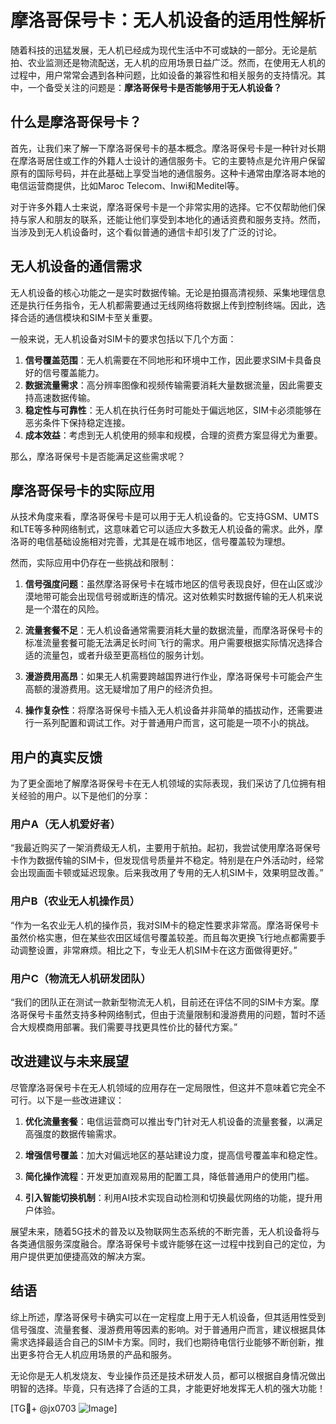 # 摩洛哥保号卡：无人机设备的适用性解析

随着科技的迅猛发展，无人机已经成为现代生活中不可或缺的一部分。无论是航拍、农业监测还是物流配送，无人机的应用场景日益广泛。然而，在使用无人机的过程中，用户常常会遇到各种问题，比如设备的兼容性和相关服务的支持情况。其中，一个备受关注的问题是：**摩洛哥保号卡是否能够用于无人机设备？**

## 什么是摩洛哥保号卡？

首先，让我们来了解一下摩洛哥保号卡的基本概念。摩洛哥保号卡是一种针对长期在摩洛哥居住或工作的外籍人士设计的通信服务卡。它的主要特点是允许用户保留原有的国际号码，并在此基础上享受当地的通信服务。这种卡通常由摩洛哥本地的电信运营商提供，比如Maroc Telecom、Inwi和Meditel等。

对于许多外籍人士来说，摩洛哥保号卡是一个非常实用的选择。它不仅帮助他们保持与家人和朋友的联系，还能让他们享受到本地化的通话资费和服务支持。然而，当涉及到无人机设备时，这个看似普通的通信卡却引发了广泛的讨论。

## 无人机设备的通信需求

无人机设备的核心功能之一是实时数据传输。无论是拍摄高清视频、采集地理信息还是执行任务指令，无人机都需要通过无线网络将数据上传到控制终端。因此，选择合适的通信模块和SIM卡至关重要。

一般来说，无人机设备对SIM卡的要求包括以下几个方面：

1. **信号覆盖范围**：无人机需要在不同地形和环境中工作，因此要求SIM卡具备良好的信号覆盖能力。
2. **数据流量需求**：高分辨率图像和视频传输需要消耗大量数据流量，因此需要支持高速数据传输。
3. **稳定性与可靠性**：无人机在执行任务时可能处于偏远地区，SIM卡必须能够在恶劣条件下保持稳定连接。
4. **成本效益**：考虑到无人机使用的频率和规模，合理的资费方案显得尤为重要。

那么，摩洛哥保号卡是否能满足这些需求呢？

## 摩洛哥保号卡的实际应用

从技术角度来看，摩洛哥保号卡是可以用于无人机设备的。它支持GSM、UMTS和LTE等多种网络制式，这意味着它可以适应大多数无人机设备的需求。此外，摩洛哥的电信基础设施相对完善，尤其是在城市地区，信号覆盖较为理想。

然而，实际应用中仍存在一些挑战和限制：

1. **信号强度问题**：虽然摩洛哥保号卡在城市地区的信号表现良好，但在山区或沙漠地带可能会出现信号弱或断连的情况。这对依赖实时数据传输的无人机来说是一个潜在的风险。
   
2. **流量套餐不足**：无人机设备通常需要消耗大量的数据流量，而摩洛哥保号卡的标准流量套餐可能无法满足长时间飞行的需求。用户需要根据实际情况选择合适的流量包，或者升级至更高档位的服务计划。

3. **漫游费用高昂**：如果无人机需要跨越国界进行作业，摩洛哥保号卡可能会产生高额的漫游费用。这无疑增加了用户的经济负担。

4. **操作复杂性**：将摩洛哥保号卡插入无人机设备并非简单的插拔动作，还需要进行一系列配置和调试工作。对于普通用户而言，这可能是一项不小的挑战。

## 用户的真实反馈

为了更全面地了解摩洛哥保号卡在无人机领域的实际表现，我们采访了几位拥有相关经验的用户。以下是他们的分享：

### 用户A（无人机爱好者）

“我最近购买了一架消费级无人机，主要用于航拍。起初，我尝试使用摩洛哥保号卡作为数据传输的SIM卡，但发现信号质量并不稳定。特别是在户外活动时，经常会出现画面卡顿或延迟现象。后来我改用了专用的无人机SIM卡，效果明显改善。”

### 用户B（农业无人机操作员）

“作为一名农业无人机的操作员，我对SIM卡的稳定性要求非常高。摩洛哥保号卡虽然价格实惠，但在某些农田区域信号覆盖较差。而且每次更换飞行地点都需要手动调整设置，非常麻烦。相比之下，专业无人机SIM卡在这方面做得更好。”

### 用户C（物流无人机研发团队）

“我们的团队正在测试一款新型物流无人机，目前还在评估不同的SIM卡方案。摩洛哥保号卡虽然支持多种网络制式，但由于流量限制和漫游费用的问题，暂时不适合大规模商用部署。我们需要寻找更具性价比的替代方案。”

## 改进建议与未来展望

尽管摩洛哥保号卡在无人机领域的应用存在一定局限性，但这并不意味着它完全不可行。以下是一些改进建议：

1. **优化流量套餐**：电信运营商可以推出专门针对无人机设备的流量套餐，以满足高强度的数据传输需求。
   
2. **增强信号覆盖**：加大对偏远地区的基站建设力度，提高信号覆盖率和稳定性。
   
3. **简化操作流程**：开发更加直观易用的配置工具，降低普通用户的使用门槛。

4. **引入智能切换机制**：利用AI技术实现自动检测和切换最优网络的功能，提升用户体验。

展望未来，随着5G技术的普及以及物联网生态系统的不断完善，无人机设备将与各类通信服务深度融合。摩洛哥保号卡或许能够在这一过程中找到自己的定位，为用户提供更加便捷高效的解决方案。

## 结语

综上所述，摩洛哥保号卡确实可以在一定程度上用于无人机设备，但其适用性受到信号强度、流量套餐、漫游费用等因素的影响。对于普通用户而言，建议根据具体需求选择最适合自己的SIM卡方案。同时，我们也期待电信行业能够不断创新，推出更多符合无人机应用场景的产品和服务。

无论你是无人机发烧友、专业操作员还是技术研发人员，都可以根据自身情况做出明智的选择。毕竟，只有选择了合适的工具，才能更好地发挥无人机的强大功能！

[TG💪+ @jx0703 ![Image](https://github.com/user-attachments/assets/dbca1d08-cadb-493c-b0ec-ad6f7a83f270)]